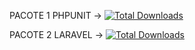 PACOTE 1 PHPUNIT -> [![Total Downloads](http://poser.pugx.org/phpunit/phpunit/downloads)](https://packagist.org/packages/phpunit/phpunit)

PACOTE 2 LARAVEL -> [![Total Downloads](http://poser.pugx.org/laravel/laravel/downloads)](https://packagist.org/packages/laravel/laravel)
